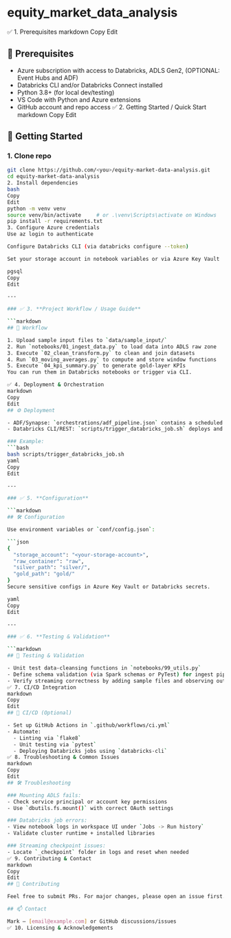# equity_market_data_analysis

✅ 1. Prerequisites
markdown
Copy
Edit
## 🧩 Prerequisites

- Azure subscription with access to Databricks, ADLS Gen2, (OPTIONAL: Event Hubs and ADF)
- Databricks CLI and/or Databricks Connect installed
- Python 3.8+ (for local dev/testing)
- VS Code with Python and Azure extensions
- GitHub account and repo access
✅ 2. Getting Started / Quick Start
markdown
Copy
Edit
## 🚀 Getting Started

### 1. Clone repo
```bash
git clone https://github.com/<you>/equity-market-data-analysis.git
cd equity-market-data-analysis
2. Install dependencies
bash
Copy
Edit
python -m venv venv
source venv/bin/activate     # or .\venv\Scripts\activate on Windows
pip install -r requirements.txt
3. Configure Azure credentials
Use az login to authenticate

Configure Databricks CLI (via databricks configure --token)

Set your storage account in notebook variables or via Azure Key Vault

pgsql
Copy
Edit

---

### ✅ 3. **Project Workflow / Usage Guide**

```markdown
## 🧪 Workflow

1. Upload sample input files to `data/sample_input/`
2. Run `notebooks/01_ingest_data.py` to load data into ADLS raw zone
3. Execute `02_clean_transform.py` to clean and join datasets
4. Run `03_moving_averages.py` to compute and store window functions
5. Execute `04_kpi_summary.py` to generate gold-layer KPIs
You can run them in Databricks notebooks or trigger via CLI.

✅ 4. Deployment & Orchestration
markdown
Copy
Edit
## ⚙️ Deployment

- ADF/Synapse: `orchestrations/adf_pipeline.json` contains a scheduled pipeline with Databricks notebook activities
- Databricks CLI/REST: `scripts/trigger_databricks_job.sh` deploys and runs jobs

### Example:
```bash
bash scripts/trigger_databricks_job.sh
yaml
Copy
Edit

---

### ✅ 5. **Configuration**

```markdown
## 🛠 Configuration

Use environment variables or `conf/config.json`:

```json
{
  "storage_account": "<your-storage-account>",
  "raw_container": "raw",
  "silver_path": "silver/",
  "gold_path": "gold/"
}
Secure sensitive configs in Azure Key Vault or Databricks secrets.

yaml
Copy
Edit

---

### ✅ 6. **Testing & Validation**

```markdown
## 🔎 Testing & Validation

- Unit test data-cleansing functions in `notebooks/99_utils.py`
- Define schema validation (via Spark schemas or PyTest) for ingest pipelines
- Verify streaming correctness by adding sample files and observing outputs in `/outputs/logs`
✅ 7. CI/CD Integration
markdown
Copy
Edit
## 🤖 CI/CD (Optional)

- Set up GitHub Actions in `.github/workflows/ci.yml`
- Automate:
  - Linting via `flake8`
  - Unit testing via `pytest`
  - Deploying Databricks jobs using `databricks-cli`
✅ 8. Troubleshooting & Common Issues
markdown
Copy
Edit
## 🛠 Troubleshooting

### Mounting ADLS fails:
- Check service principal or account key permissions
- Use `dbutils.fs.mount()` with correct OAuth settings

### Databricks job errors:
- View notebook logs in workspace UI under `Jobs -> Run history`
- Validate cluster runtime + installed libraries

### Streaming checkpoint issues:
- Locate `_checkpoint` folder in logs and reset when needed
✅ 9. Contributing & Contact
markdown
Copy
Edit
## 🤝 Contributing

Feel free to submit PRs. For major changes, please open an issue first.

## 📫 Contact

Mark – [email@example.com] or GitHub discussions/issues
✅ 10. Licensing & Acknowledgements
